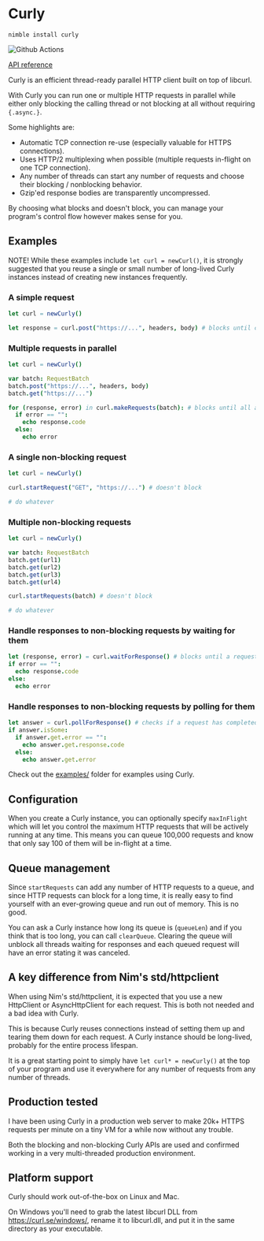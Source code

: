 # Curly

`nimble install curly`

![Github Actions](https://github.com/guzba/curly/workflows/Github%20Actions/badge.svg)

[API reference](https://guzba.github.io/curly/)

Curly is an efficient thread-ready parallel HTTP client built on top of libcurl.

With Curly you can run one or multiple HTTP requests in parallel while either only blocking the calling thread or not blocking at all without requiring `{.async.}`.

Some highlights are:

* Automatic TCP connection re-use (especially valuable for HTTPS connections).
* Uses HTTP/2 multiplexing when possible (multiple requests in-flight on one TCP connection).
* Any number of threads can start any number of requests and choose their blocking / nonblocking behavior.
* Gzip'ed response bodies are transparently uncompressed.

By choosing what blocks and doesn't block, you can manage your program's control flow however makes sense for you.

## Examples

NOTE! While these examples include `let curl = newCurl()`, it is strongly suggested that you reuse a single or small number of long-lived Curly instances instead of creating new instances frequently.

### A simple request
```nim
let curl = newCurly()

let response = curl.post("https://...", headers, body) # blocks until complete
```

### Multiple requests in parallel
```nim
let curl = newCurly()

var batch: RequestBatch
batch.post("https://...", headers, body)
batch.get("https://...")

for (response, error) in curl.makeRequests(batch): # blocks until all are complete
  if error == "":
    echo response.code
  else:
    echo error
```

### A single non-blocking request
```nim
let curl = newCurly()

curl.startRequest("GET", "https://...") # doesn't block

# do whatever
```

### Multiple non-blocking requests
```nim
let curl = newCurly()

var batch: RequestBatch
batch.get(url1)
batch.get(url2)
batch.get(url3)
batch.get(url4)

curl.startRequests(batch) # doesn't block

# do whatever
```

### Handle responses to non-blocking requests by waiting for them
```nim
let (response, error) = curl.waitForResponse() # blocks until a request is complete
if error == "":
  echo response.code
else:
  echo error
```

### Handle responses to non-blocking requests by polling for them
```nim
let answer = curl.pollForResponse() # checks if a request has completed
if answer.isSome:
  if answer.get.error == "":
    echo answer.get.response.code
  else:
    echo answer.get.error
```

Check out the [examples/](https://github.com/guzba/curly/tree/master/examples) folder for examples using Curly.

## Configuration

When you create a Curly instance, you can optionally specify `maxInFlight` which will let you control the maximum HTTP requests that will be actively running at any time. This means you can queue 100,000 requests and know that only say 100 of them will be in-flight at a time.

## Queue management

Since `startRequests` can add any number of HTTP requests to a queue, and since HTTP requests can block for a long time, it is really easy to find yourself with an ever-growing queue and run out of memory. This is no good.

You can ask a Curly instance how long its queue is (`queueLen`) and if you think that is too long, you can call `clearQueue`. Clearing the queue will unblock all threads waiting for responses and each queued request will have an error stating it was canceled.

## A key difference from Nim's std/httpclient

When using Nim's std/httpclient, it is expected that you use a new HttpClient or AsyncHttpClient for each request. This is both not needed and a bad idea with Curly.

This is because Curly reuses connections instead of setting them up and tearing them down for each request. A Curly instance should be long-lived, probably for the entire process lifespan.

It is a great starting point to simply have `let curl* = newCurly()` at the top of your program and use it everywhere for any number of requests from any number of threads.

## Production tested

I have been using Curly in a production web server to make 20k+ HTTPS requests per minute on a tiny VM for a while now without any trouble.

Both the blocking and non-blocking Curly APIs are used and confirmed working in a very multi-threaded production environment.

## Platform support

Curly should work out-of-the-box on Linux and Mac.

On Windows you'll need to grab the latest libcurl DLL from https://curl.se/windows/, rename it to libcurl.dll, and put it in the same directory as your executable.
